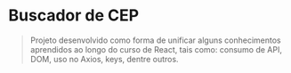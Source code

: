 # Buscador de CEP 

> Projeto desenvolvido como forma de unificar alguns conhecimentos aprendidos ao longo do curso de React, tais como: consumo de API, DOM, uso no Axios, keys, dentre outros. 
